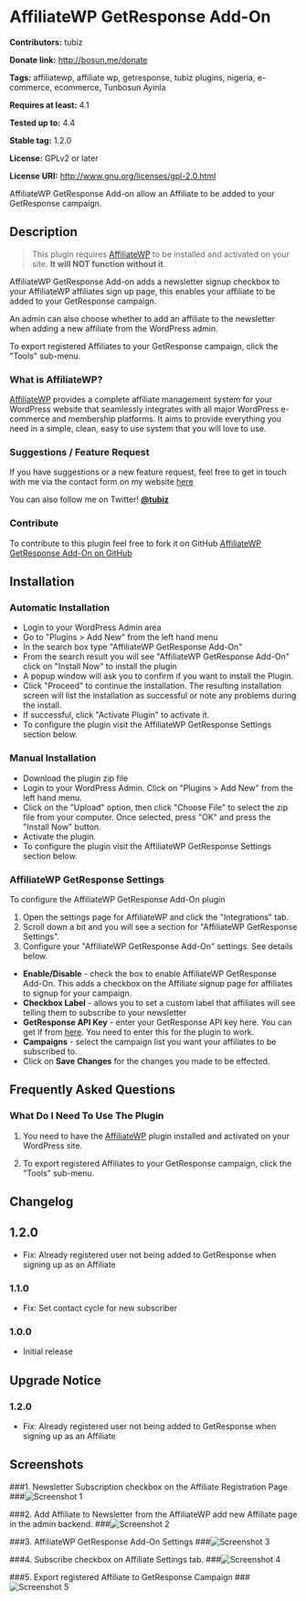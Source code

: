 # AffiliateWP GetResponse Add-On #
**Contributors:** tubiz

**Donate link:** http://bosun.me/donate

**Tags:** affiliatewp, affiliate wp, getresponse, tubiz plugins, nigeria, e-commerce, ecommerce, Tunbosun Ayinla

**Requires at least:** 4.1

**Tested up to:** 4.4

**Stable tag:** 1.2.0

**License:** GPLv2 or later

**License URI:** http://www.gnu.org/licenses/gpl-2.0.html


AffiliateWP GetResponse Add-on allow an Affiliate to be added to your GetResponse campaign.




## Description ##

> This plugin requires [AffiliateWP](http://affiliatewp.com/) to be installed and activated on your site. <strong>It will NOT function without it</strong>.

AffiliateWP GetResponse Add-on adds a newsletter signup checkbox to your AffiliateWP affiliates sign up page, this enables your affiliate to be added to your GetResponse campaign.

An admin can also choose whether to add an affiliate to the newsletter when adding a new affiliate from the WordPress admin.

To export registered Affiliates to your GetResponse campaign, click the "Tools" sub-menu.

### What is AffiliateWP? ###

[AffiliateWP](http://affiliatewp.com/) provides a complete affiliate management system for your WordPress website that seamlessly integrates with all major WordPress e-commerce and membership platforms. It aims to provide everything you need in a simple, clean, easy to use system that you will love to use.



### Suggestions / Feature Request ###

If you have suggestions or a new feature request, feel free to get in touch with me via the contact form on my website [here](http://bosun.me/get-in-touch/)

You can also follow me on Twitter! **[@tubiz](http://twitter.com/tubiz)**


### Contribute ###
To contribute to this plugin feel free to fork it on GitHub [AffiliateWP GetResponse Add-On on GitHub](https://github.com/tubiz/affiliatewp-getresponse-add-on)




## Installation ##

### Automatic Installation ###
* 	Login to your WordPress Admin area
* 	Go to "Plugins > Add New" from the left hand menu
* 	In the search box type "AffiliateWP GetResponse Add-On"
*	From the search result you will see "AffiliateWP GetResponse Add-On" click on "Install Now" to install the plugin
*	A popup window will ask you to confirm if you want to install the Plugin.
* Click "Proceed" to continue the installation. The resulting installation screen will list the installation as successful or note any problems during the install.
* If successful, click "Activate Plugin" to activate it.
* To configure the plugin visit the AffiliateWP GetResponse Settings section below.

### Manual Installation ###
* 	Download the plugin zip file
* 	Login to your WordPress Admin. Click on "Plugins > Add New" from the left hand menu.
*  Click on the "Upload" option, then click "Choose File" to select the zip file from your computer. Once selected, press "OK" and press the "Install Now" button.
*  	Activate the plugin.
* 	To configure the plugin visit the AffiliateWP GetResponse Settings section below.


### AffiliateWP GetResponse Settings ###
To configure the AffiliateWP GetResponse Add-On plugin
1. 	Open the settings page for AffiliateWP and click the "Integrations" tab.
2. 	Scroll down a bit and you will see a section for "AffiliateWP GetResponse Settings".
2.	Configure your "AffiliateWP GetResponse Add-On" settings. See details below.


* __Enable/Disable__ - check the box to enable AffiliateWP GetResponse Add-On. This adds a checkbox on the Affiliate signup page for affiliates to signup for your campaign.
* __Checkbox Label__ - allows you to set a custom label that affiliates will see telling them to subscribe to your newsletter
* __GetResponse API Key__ - enter your GetResponse API key here. You can get if from [here](https://app.getresponse.com/my_api_key.html/). You need to enter this for the plugin to work.
* __Campaigns__ - select the campaign list you want your affiliates to be subscribed to.
* Click on __Save Changes__ for the changes you made to be effected.


## Frequently Asked Questions ##

### What Do I Need To Use The Plugin ###

1.	You need to have the [AffiliateWP](http://affiliatewp.com/) plugin installed and activated on your WordPress site.

2. To export registered Affiliates to your GetResponse campaign, click the "Tools" sub-menu.



## Changelog ##

## 1.2.0 ###
*	Fix: Already registered user not being added to GetResponse when signing up as an Affiliate

### 1.1.0 ###
*	Fix: Set contact cycle for new subscriber

### 1.0.0 ###
*   Initial release



## Upgrade Notice ##

### 1.2.0 ###
*	Fix: Already registered user not being added to GetResponse when signing up as an Affiliate



## Screenshots ##



###1. Newsletter Subscription checkbox on the Affiliate Registration Page
###![Screenshot 1](https://github.com/tubiz/affiliatewp-getresponse-add-on/blob/master/assets/screenshot-1.png)

###2. Add Affiliate to Newsletter from the AffiliateWP add new Affiliate page in the admin backend.
###![Screenshot 2](https://github.com/tubiz/affiliatewp-getresponse-add-on/blob/master/assets/screenshot-2.png)

###3. AffiliateWP GetResponse Add-On Settings
###![Screenshot 3](https://github.com/tubiz/affiliatewp-getresponse-add-on/blob/master/assets/screenshot-3.png)


###4. Subscribe checkbox on Affiliate Settings tab.
###![Screenshot 4](https://github.com/tubiz/affiliatewp-getresponse-add-on/blob/master/assets/screenshot-4.png)

###5. Export registered Affiliate to GetResponse Campaign
###![Screenshot 5](https://github.com/tubiz/affiliatewp-getresponse-add-on/blob/master/assets/screenshot-5.png)
